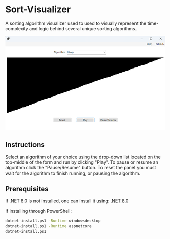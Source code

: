 # Sort-Visualizer

A sorting algorithm visualizer used to used to visually represent the time-complexity and logic behind several unique sorting algorithms.

![](github/Screenshot.png)

## Instructions
Select an algorithm of your choice using the drop-down list located on the top-middle of the form and run by clicking "Play".
To pause or resume an algorithm click the "Pause/Resume" button.
To reset the panel you must wait for the algorithm to finish running, or pausing the algorithm.

## Prerequisites
If .NET 8.0 is not installed, one can install it using: [.NET 8.0](https://learn.microsoft.com/en-us/dotnet/core/install/windows#net-installer)

If installing through PowerShell:
```sh
dotnet-install.ps1 -Runtime windowsdesktop
dotnet-install.ps1 -Runtime aspnetcore
dotnet-install.ps1
```
